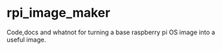 # rpi_image_maker
Code,docs and whatnot for turning a base raspberry pi OS image into a useful image.
